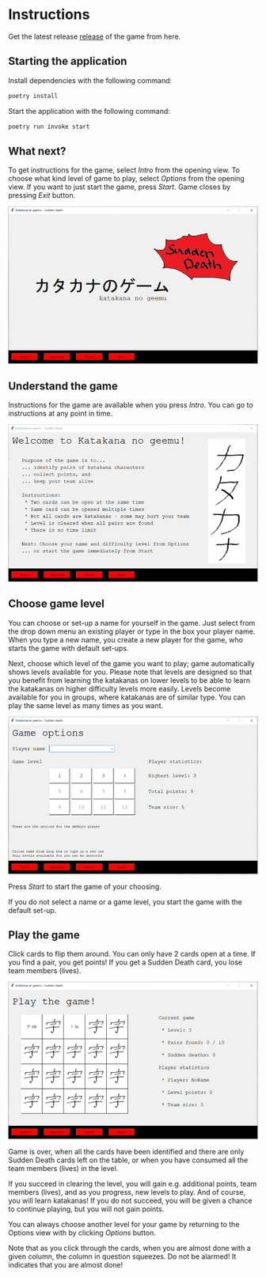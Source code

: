 # Instructions

Get the latest release [release](https://github.com/katriryt/ot-harjoitustyo/releases/tag/viikko7) of the game from here. 

## Starting the application

Install dependencies with the following command:

```bash
poetry install
```

Start the application with the following command: 

```bash
poetry run invoke start
```

## What next?

To get instructions for the game, select _Intro_ from the opening view. To choose what kind level of game to play, select _Options_ from the opening view. If you want to just start the game, press _Start_. Game closes by pressing _Exit_ button.

![](./pictures/opening_view.PNG)

## Understand the game

Instructions for the game are available when you press _Intro_. You can go to instructions at any point in time. 

![](./pictures/intro_view.PNG)

## Choose game level

You can choose or set-up a name for yourself in the game. Just select from the drop down menu an existing player or type in the box your player name. When you type a new name, you create a new player for the game, who starts the game with default set-ups.

Next, choose which level of the game you want to play; game automatically shows levels available for you. Please note that levels are designed so that you benefit from learning the katakanas on lower levels to be able to learn the katakanas on higher difficulty levels more easily. Levels become available for you in groups, where katakanas are of similar type. You can play the same level as many times as you want.

![](./pictures/options_view.PNG)

Press _Start_ to start the game of your choosing.

If you do not select a name or a game level, you start the game with the default set-up.

## Play the game

Click cards to flip them around. You can only have 2 cards open at a time. 
If you find a pair, you get points! If you get a Sudden Death card, you lose team members (lives). 

![](./pictures/game_view.PNG)


Game is over, when all the cards have been identified and there are only Sudden Death cards left on the table, or when you have consumed all the team members (lives) in the level.

If you succeed in clearing the level, you will gain e.g. additional points, team members (lives), and as you progress, new levels to play. And of course, you will learn katakanas! If you do not succeed, you will be given a chance to continue playing, but you will not gain points.

You can always choose another level for your game by returning to the Options view with by clicking _Options_ button.

Note that as you click through the cards, when you are almost done with a given column, the column in question squeezes. Do not be alarmed! It indicates that you are almost done!
